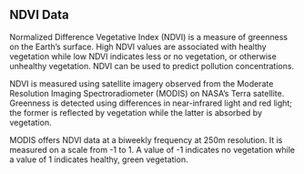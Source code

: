 ## NDVI Data

Normalized Difference Vegetative Index (NDVI) is a measure of greenness on the Earth’s surface. High NDVI values are associated with healthy vegetation while low NDVI indicates less or no vegetation, or otherwise unhealthy vegetation. NDVI can be used to predict pollution concentrations.

NDVI is measured using satellite imagery observed from the Moderate Resolution Imaging Spectroradiometer (MODIS) on NASA’s Terra satellite. Greenness is detected using differences in near-infrared light and red light; the former is reflected by vegetation while the latter is absorbed by vegetation.

MODIS offers NDVI data at a biweekly frequency at 250m resolution. It is measured on a scale from -1 to 1. A value of -1 indicates no vegetation while a value of 1 indicates healthy, green vegetation. 
